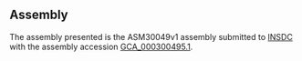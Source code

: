 

Assembly
--------

The assembly presented is the ASM30049v1 assembly submitted to
[INSDC](http://www.insdc.org) with the assembly accession
[GCA\_000300495.1](http://www.ebi.ac.uk/ena/data/view/GCA_000300495.1).
